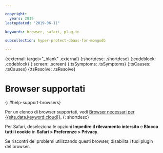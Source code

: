 ```yaml
---

copyright:
  years: 2019
lastupdated: "2019-06-11"

keywords: browser, safari, plug-in

subcollection: hyper-protect-dbaas-for-mongodb

---
```

{:external: target="_blank" .external}
{:shortdesc: .shortdesc}
{:codeblock: .codeblock}
{:screen: .screen}
{:tsSymptoms: .tsSymptoms}
{:tsCauses: .tsCauses}
{:tsResolve: .tsResolve}


# Browser supportati
{: #help-support-browsers}

Per un elenco di browser supportati, vedi [Browser necessari per {{site.data.keyword.cloud}}](/docs/overview?topic=overview-prereqs-platform#browsers-platform).
{: shortdesc}

Per Safari, deseleziona le opzioni **Impedire il rilevamento intersito** e **Blocca tutti i cookie** in **Safari > Preferenze > Privacy**.

Se riscontri dei problemi utilizzando questi browser, disabilita i tuoi plugin del browser.
